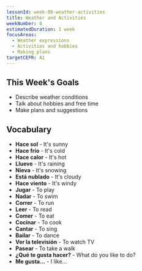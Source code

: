 ```yaml
---
lessonId: week-08-weather-activities
title: Weather and Activities
weekNumber: 8
estimatedDuration: 1 week
focusAreas:
  - Weather expressions
  - Activities and hobbies
  - Making plans
targetCEFR: A1
---
```


## This Week's Goals

- Describe weather conditions
- Talk about hobbies and free time
- Make plans and suggestions

## Vocabulary

- **Hace sol** - It's sunny
- **Hace frío** - It's cold
- **Hace calor** - It's hot
- **Llueve** - It's raining
- **Nieva** - It's snowing
- **Está nublado** - It's cloudy
- **Hace viento** - It's windy
- **Jugar** - To play
- **Nadar** - To swim
- **Correr** - To run
- **Leer** - To read
- **Comer** - To eat
- **Cocinar** - To cook
- **Cantar** - To sing
- **Bailar** - To dance
- **Ver la televisión** - To watch TV
- **Pasear** - To take a walk
- **¿Qué te gusta hacer?** - What do you like to do?
- **Me gusta...** - I like...
